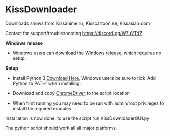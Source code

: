 # KissDownloader
Downloads shows from Kissanime.ru, Kisscartoon.se, Kissasian.com

Contact for support/troubleshooting https://discord.gg/W7uVTd7

**Windows release**
* Windows users can download the [Windows release](https://github.com/edwardsdean/KissDownloader/releases), which requires no setup.

**Setup**

* Install Python 3 [Download Here](https://www.python.org/downloads/), Windows users be sure to tick 'Add Python to PATH' when installing.

* Download and copy [ChromeDriver](https://sites.google.com/a/chromium.org/chromedriver/) to the script location

* When first running you may need to be run with admin/root privileges to install the required modules

Installation is now done, to use the script run KissDownloaderGUI.py

The python script should work all all major platforms.

